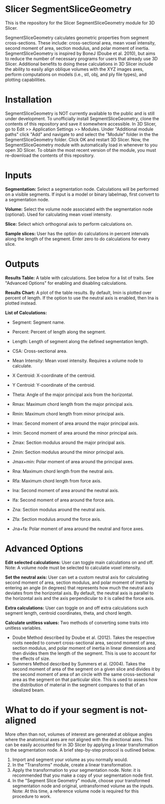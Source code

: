 # Slicer SegmentSliceGeometry

This is the repository for the Slicer SegmentSliceGeometry module for 3D Slicer.

SegmentSliceGeometry calculates geometric properties from segment cross-sections. These include: 
cross-sectional area, mean voxel intensity, second moment of area, section modulus, and polar moment of inertia. 
SegmentSliceGeometry is inspired by BoneJ (Doube et al. 2010), but aims to reduce the number of necessary programs for users 
that already use 3D Slicer. Additional benefits to doing these calculations in 3D Slicer include 
the ability to easily align oblique volumes with the XYZ images axes, perform computations on models 
(i.e., stl, obj, and ply file types), and plotting capabilities.

# Installation

SegmentSliceGeometry is NOT currently available to the public and is still under development. To unofficially install SegmentSliceGeometry, 
clone the contents of this repository and save it somewhere accessible. In 3D Slicer, go to Edit >> Application Settings >> Modules. Under 
"Additional module paths" click "Add" and navigate to and select the "Module" folder in the the SegmentSliceGeometry folder. 
Click OK and restart 3D Slicer. Now, the SegmentSliceGeometry module with automatically load in whenever to you open 3D Slicer. To 
obtain the most recent version of the module, you must re-download the contents of this repository.

# Inputs

**Segmentation:** Select a segmentation node. Calculations will be performed on a visible segments. If input is a model or binary labelmap, 
first convert to a segmentation node.

**Volume:** Select the volume node associated with the segmentation node (optional). Used for calculating mean voxel intensity.

**Slice:** Select which orthogonal axis to perform calculations on.

**Sample slices:** User has the option do calculations in percent intervals along the length of the segment. Enter zero 
to do calculations for every slice.

# Outputs

**Results Table:** A table with calculations. See below for a list of traits. See "Advanced Options" for enabling and disabling calculations.

**Results Chart:** A plot of the table results. By default, Imin is plotted over percent of length. If the 
option to use the neutral axis is enabled, then Ina is plotted instead.

**List of Calculations:** 

- Segment: Segment name.

- Percent: Percent of length along the segment.

- Length: Length of segment along the defined segmentation length.

- CSA: Cross-sectional area.

- Mean Intensity: Mean voxel intensity. Requires a volume node to calculate.

- X Centroid: X-coordinate of the centroid. 

- Y Centroid: Y-coordinate of the centroid. 

- Theta: Angle of the major principal axis from the horizontal.

- Rmax: Maximum chord length from the major principal axis.

- Rmin: Maximum chord length from minor principal axis.

- Imax: Second moment of area around the major principal axis.

- Imin: Second moment of area around the minor principal axis.

- Zmax: Section modulus around the major principal axis.

- Zmin: Section modulus around the minor principal axis.

- Jmax+min: Polar moment of area around the principal axes.

- Rna: Maximum chord length from the neutral axis.

- Rfa: Maximum chord length from force axis.

- Ina: Second moment of area around the neutral axis.

- Ifa: Second moment of area around the force axis.

- Zna: Section modulus around the neutral axis.

- Zfa: Section modulus around the force axis.

- Jna+fa: Polar moment of area around the neutral and force axes.

# Advanced Options

**Edit selected calculations:** User can toggle main calculations on and off. Note: A volume node must be selected to calculatie voxel intensity.

**Set the neutral axis:** User can set a custom neutral axis for calculating second moment of area, section modulus, and polar moment of inertia 
by entering an angle (in degrees) that represents how much the neutral axis deviates from the horizontal axis. By default, the neutral axis is parallel to the horizontal axis and 
the axis perpendicular to it is called the force axis.

**Extra calculations:** User can toggle on and off extra calculations such segment length, centroid coordinates, theta, and chord length.

**Calculate unitless values:** Two methods of converting some traits into unitless variables. 
 - Doube Method described by Doube et al. (2012). Takes the respective roots needed to convert cross-sectional area, second moment of area, section modulus, and polar moment of inertia in linear dimensions 
and then divides them the length of the segment. This is use to account for the effects of size. 
 - Summers Method described by Summers et al. (2004). Takes the second moment of area of the segment on a given slice and divides it by the second moment of area of an circle with the same cross-sectional area as 
the segment on that particular slice. This is used to assess how the distribution of material in the segment compares to that of an idealized beam.

# What to do if your segment is not-aligned

More often than not, volumes of interest are generated at oblique angles where the anatomical axes are not aligned with 
the directional axes. This can be easily accounted for in 3D Slicer by applying a linear transformation to the segmentation node. A
brief step-by-step protocol is outlined below. 

1. Import and segment your volume as you normally would.
2. In the "Transforms" module, create a linear transformation.
3. Apply the transformation to your segmentation node. Note: it is recommended that you make a copy of your segmentation node first.
4. In the "Segment Slice Geometry" module, choose your transformed segmentation node and original, untransformed volume as the inputs. 
Note: At this time, a reference volume node is required for this procedure to work.